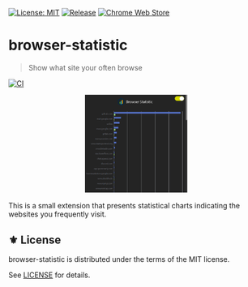 [![License: MIT](https://img.shields.io/badge/License-MIT-green.svg)](https://opensource.org/licenses/MIT)
[![Release](https://img.shields.io/github/tag/jcs-chromews/browser-statistic.svg?label=release&logo=github)](https://github.com/jcs-chromews/browser-statistic/releases/latest)
[![Chrome Web Store](https://img.shields.io/chrome-web-store/stars/dcojmbnboabakbjkdghaakedellfjjbh?logo=google-chrome&logoColor=white)](https://chromewebstore.google.com/detail/browser-statistic/dcojmbnboabakbjkdghaakedellfjjbh)

# browser-statistic
> Show what site your often browse

[![CI](https://github.com/jcs-chromews/browser-statistic/actions/workflows/test.yml/badge.svg)](https://github.com/jcs-chromews/browser-statistic/actions/workflows/test.yml)

<p align="center">
<img src="etc/demo.png" width="40%" />
</p>

This is a small extension that presents statistical charts indicating the websites you frequently visit.

## ⚜️ License

browser-statistic is distributed under the terms of the MIT license.

See [LICENSE](./LICENSE) for details.
